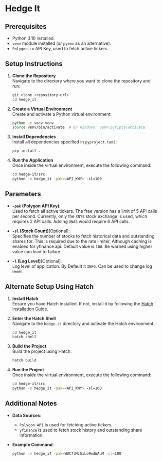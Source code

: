 # Hedge It

## Prerequisites

- Python 3.10 installed.
- `venv` module installed (or `pyenv` as an alternative).
- `Polygon.io` API Key, used to fetch active tickers.

## Setup Instructions

1. **Clone the Repository**  
    Navigate to the directory where you want to clone the repository and run:  
    ```bash
    git clone <repository-url>
    cd hedge_it
    ```

2. **Create a Virtual Environment**  
    Create and activate a Python virtual environment:  
    ```bash
    python -m venv venv
    source venv/bin/activate  # On Windows: venv\Scripts\activate
    ```

3. **Install Dependencies**  
    Install all dependencies specified in `pyproject.toml`:  
    ```bash
    pip install .
    ```


4. **Run the Application**  
    Once inside the virtual environment, execute the following command:  
    ```bash
    cd hedge-it/src
    python -m hedge_it -pak=<API_KWY> -sl=100
    ```

## Parameters

- **`-pak` (Polygon API Key)**:  
  Used to fetch all active tickers. The free version has a limit of 5 API calls per second. Currently, only the `XNYS` stock exchange is used, which requires 2 API calls. Adding `XNAS` would require 6 API calls.

- **`-sl` (Stock Count)**[Optional]:  
  Specifies the number of stocks to fetch historical data and outstanding shares for. This is required due to the rate limiter. Although caching is enabled for yfinance api.
  Default value is `100`. Be warned using higher value can lead to failure.

- **`-l` (Log Level)**[Optional]:  
  Log level of application. By Default it `INFO`. Can be used
  to change log level.

## Alternate Setup Using Hatch

1. **Install Hatch**  
    Ensure you have Hatch installed. If not, install it by following the [Hatch Installation Guide](https://hatch.pypa.io/1.8/install/).

2. **Enter the Hatch Shell**  
    Navigate to the `hedge-it` directory and activate the Hatch environment:  
    ```bash
    cd hedge_it
    hatch shell
    ```

3. **Build the Project**  
    Build the project using Hatch:  
    ```bash
    hatch build
    ```
4. **Run the Project**  
    Once inside the virtual environment, execute the following command:  
    ```bash
    cd hedge-it/src
    python -m hedge_it -pak=<API_KWY> -sl=100
    ```

## Additional Notes

- **Data Sources**:  
  - `Polygon API` is used for fetching active tickers.  
  - `yfinance` is used to fetch stock history and outstanding share information.

- **Example Command**:  
  ```bash
  python -m hedge_it -pak=WUC7lMzSiLo9wdWAuM -sl=100
  ```
